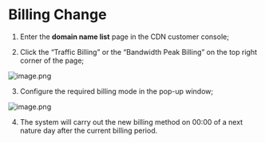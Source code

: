 # **Billing Change**

1. Enter the **domain name list** page in the CDN customer console;

2. Click the “Traffic Billing” or the “Bandwidth Peak Billing” on the top right corner of the page;

![image.png](https://img1.jcloudcs.com/cms/8860a31d-e13e-4502-a26a-6b30b8c1100a20180423141943.png)

3. Configure the required billing mode in the pop-up window;

![image.png](https://img1.jcloudcs.com/cms/4c288578-500d-4f6c-8d5f-daf1ba593e1a20170914111702.png)

4. The system will carry out the new billing method on 00:00 of a next nature day after the current billing period.